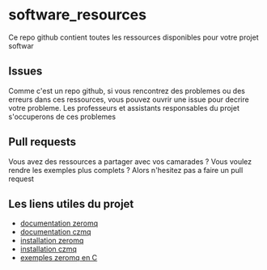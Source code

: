 # software_resources

Ce repo github contient toutes les ressources disponibles pour votre projet softwar


## Issues

Comme c'est un repo github, si vous rencontrez des problemes ou des erreurs dans ces ressources, vous pouvez ouvrir une issue pour decrire votre probleme.
Les professeurs et assistants responsables du projet s'occuperons de ces problemes


## Pull requests

Vous avez des ressources a partager avec vos camarades ? Vous voulez rendre les exemples plus complets ? Alors n'hesitez pas a faire un pull request


## Les liens utiles du projet


* [documentation zeromq](http://zguide.zeromq.org/page:all)
* [documentation czmq](http://czmq.zeromq.org/czmq4-0:_start)
* [installation zeromq](http://zeromq.org/intro:get-the-software)
* [installation czmq](http://czmq.zeromq.org/page:get-the-software)
* [exemples zeromq en C](https://github.com/booksbyus/zguide/tree/master/examples/C)


